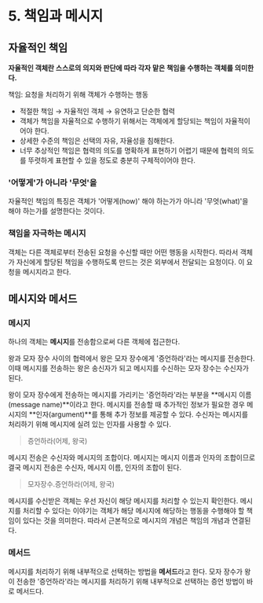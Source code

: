 # 5. 책임과 메시지

## 자율적인 책임

**자율적인 객체란 스스로의 의지와 판단에 따라 각자 맡은 책임을 수행하는 객체를 의미한다.**

책임: 요청을 처리하기 위해 객체가 수행하는 행동

- 적절한 책임 → 자율적인 객체 → 유연하고 단순한 협력
- 객체가 책임을 자율적으로 수행하기 위해서는 객체에게 할당되는 책임이 자율적이어야 한다.
- 상세한 수준의 책임은 선택의 자유, 자율성을 침해한다.
- 너무 추상적인 책임은 협력의 의도를 명확하게 표현하기 어렵기 때문에 협력의 의도를 뚜렷하게 표현할 수 있을 정도로 충분히 구체적이어야 한다.

### '어떻게'가 아니라 '무엇'을

자율적인 책임의 특징은 객체가 '어떻게(how)' 해야 하는가가 아니라 '무엇(what)'을 해야 하는가를 설명한다는 것이다.

### 책임을 자극하는 메시지

객체는 다른 객체로부터 전송된 요청을 수신할 때만 어떤 행동을 시작한다. 따라서 객체가 자신에게 할당된 책임을 수행하도록 만드는 것은 외부에서 전달되는 요청이다. 이 요청을 메시지라고 한다.

## 메시지와 메서드

### 메시지

하나의 객체는 **메시지**를 전송함으로써 다른 객체에 접근한다.

왕과 모자 장수 사이의 협력에서 왕은 모자 장수에게 '증언하라'라는 메시지를 전송한다. 이때 메시지를 전송하는 왕은 송신자가 되고 메시지를 수신하는 모자 장수는 수신자가 된다.

왕이 모자 장수에게 전송하는 메시지를 가리키는 '증언하라'라는 부분을 **메시지 이름(message name)**이라고 한다. 메시지를 전송할 때 추가적인 정보가 필요한 경우 메시지의 **인자(argument)**를 통해 추가 정보를 제공할 수 있다. 수신자는 메시지를 처리하기 위해 메시지에 실려 있는 인자를 사용할 수 있다.

> 증언하라(어제, 왕국)

메시지 전송은 수신자와 메시지의 조합이다. 메시지는 메시지 이름과 인자의 조합이므로 결국 메시지 전송은 수신자, 메시지 이름, 인자의 조합이 된다.

> 모자장수.증언하라(어제, 왕국)

메시지를 수신받은 객체는 우선 자신이 해당 메시지를 처리할 수 있는지 확인한다. 메시지를 처리할 수 있다는 이야기는 객체가 해당 메시지에 해당하는 행동을 수행해야 할 책임이 있다는 것을 의미한다. 따라서 근본적으로 메시지의 개념은 책임의 개념과 연결된다.

### 메서드

메시지를 처리하기 위해 내부적으로 선택하는 방법을 **메서드**라고 한다. 모자 장수가 왕이 전송한 '증언하라'라는 메시지를 처리하기 위해 내부적으로 선택하는 증언 방법이 바로 메서드다.
